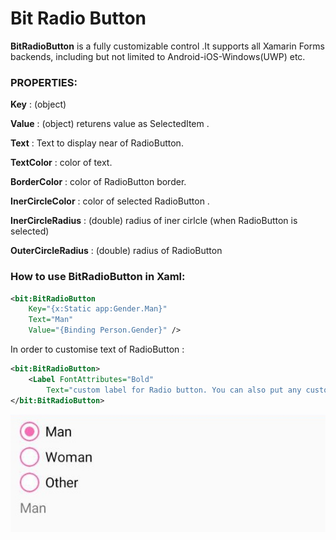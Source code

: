 # Bit Radio Button

**BitRadioButton** is a fully customizable control .It supports all Xamarin Forms backends, including but not limited to Android-iOS-Windows(UWP) etc.

### PROPERTIES:

**Key** : (object) 

**Value** : (object) returens value as SelectedItem .

**Text** : Text to display near of RadioButton.

**TextColor** : color of text.

**BorderColor** : color of RadioButton border.

**InerCircleColor** : color of selected RadioButton .

**InerCircleRadius** : (double) radius of iner cirlcle (when RadioButton is selected)

**OuterCircleRadius** : (double) radius of RadioButton

### How to use BitRadioButton in Xaml:

```xml
<bit:BitRadioButton
    Key="{x:Static app:Gender.Man}"
    Text="Man"
    Value="{Binding Person.Gender}" />
``` 

In order to customise text of RadioButton :

```xml
<bit:BitRadioButton>
    <Label FontAttributes="Bold" 
        Text="custom label for Radio button. You can also put any custom control here!" />
</bit:BitRadioButton>
```

![Bit radio button](bit-radio-button.jpg)
